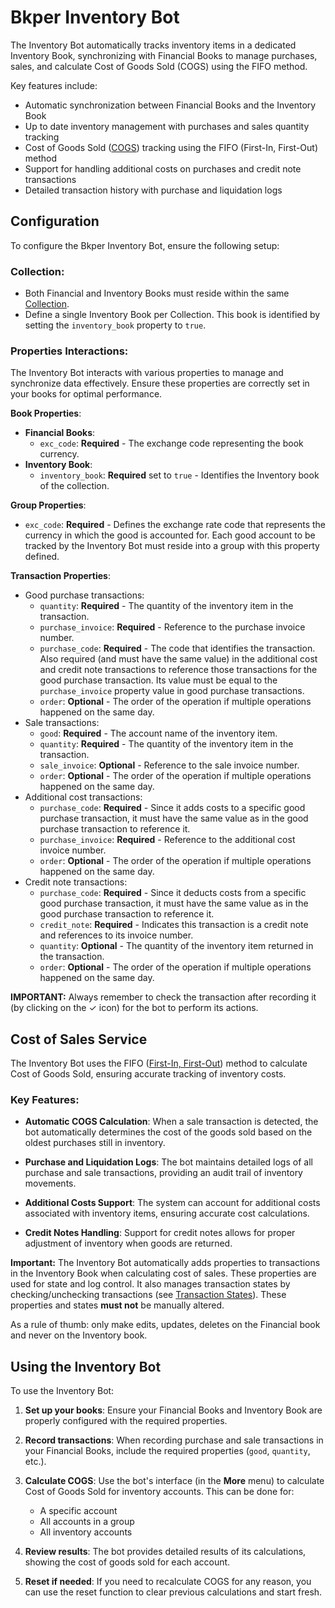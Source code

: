 # Bkper Inventory Bot

The Inventory Bot automatically tracks inventory items in a dedicated Inventory Book, synchronizing with Financial Books to manage purchases, sales, and calculate Cost of Goods Sold (COGS) using the FIFO method.

Key features include:

- Automatic synchronization between Financial Books and the Inventory Book
- Up to date inventory management with purchases and sales quantity tracking
- Cost of Goods Sold ([COGS](https://www.investopedia.com/terms/c/cogs.asp)) tracking using the FIFO (First-In, First-Out) method
- Support for handling additional costs on purchases and credit note transactions
- Detailed transaction history with purchase and liquidation logs

## Configuration

To configure the Bkper Inventory Bot, ensure the following setup:

### Collection:
   - Both Financial and Inventory Books must reside within the same [Collection](https://help.bkper.com/en/articles/4208937-collections).
   - Define a single Inventory Book per Collection. This book is identified by setting the `inventory_book` property to `true`.

### Properties Interactions:

   The Inventory Bot interacts with various properties to manage and synchronize data effectively. Ensure these properties are correctly set in your books for optimal performance.

   **Book Properties**:
   - **Financial Books**:
     - `exc_code`: **Required** - The exchange code representing the book currency.
   - **Inventory Book**:
     - `inventory_book`: **Required** set to `true` - Identifies the Inventory book of the collection.

   **Group Properties**:
   - `exc_code`: **Required** - Defines the exchange rate code that represents the currency in which the good is accounted for. Each good account to be tracked by the Inventory Bot must reside into a group with this property defined.

   **Transaction Properties**:
- Good purchase transactions:
   - `quantity`: **Required** - The quantity of the inventory item in the transaction.
   - `purchase_invoice`: **Required** - Reference to the purchase invoice number.
   - `purchase_code`: **Required** - The code that identifies the transaction. Also required (and must have the same value) in the additional cost and credit note transactions to reference those transactions for the good purchase transaction. Its value must be equal to the `purchase_invoice` property value in good purchase transactions.
   - `order`: **Optional** - The order of the operation if multiple operations happened on the same day.
- Sale transactions:
   - `good`: **Required** - The account name of the inventory item.
   - `quantity`: **Required** - The quantity of the inventory item in the transaction.
   - `sale_invoice`: **Optional** - Reference to the sale invoice number.
   - `order`: **Optional** - The order of the operation if multiple operations happened on the same day.
- Additional cost transactions:
   - `purchase_code`: **Required** - Since it adds costs to a specific good purchase transaction, it must have the same value as in the good purchase transaction to reference it.
   - `purchase_invoice`: **Required** - Reference to the additional cost invoice number.
   - `order`: **Optional** - The order of the operation if multiple operations happened on the same day.
- Credit note transactions:
   - `purchase_code`: **Required** - Since it deducts costs from a specific good purchase transaction, it must have the same value as in the good purchase transaction to reference it.
   - `credit_note`: **Required** - Indicates this transaction is a credit note and references to its invoice number.
   - `quantity`: **Optional** - The quantity of the inventory item returned in the transaction.
   - `order`: **Optional** - The order of the operation if multiple operations happened on the same day.

**IMPORTANT:** Always remember to check the transaction after recording it (by clicking on the ✓ icon) for the bot to perform its actions.

## Cost of Sales Service

The Inventory Bot uses the FIFO ([First-In, First-Out](https://medium.com/magnimetrics/first-in-first-out-fifo-inventory-costing-f0bc00096a59)) method to calculate Cost of Goods Sold, ensuring accurate tracking of inventory costs.

### Key Features:

- **Automatic COGS Calculation**: When a sale transaction is detected, the bot automatically determines the cost of the goods sold based on the oldest purchases still in inventory.

- **Purchase and Liquidation Logs**: The bot maintains detailed logs of all purchase and sale transactions, providing an audit trail of inventory movements.

- **Additional Costs Support**: The system can account for additional costs associated with inventory items, ensuring accurate cost calculations.

- **Credit Notes Handling**: Support for credit notes allows for proper adjustment of inventory when goods are returned.

**Important:**
The Inventory Bot automatically adds properties to transactions in the Inventory Book when calculating cost of sales. These properties are used for state and log control. It also manages transaction states by checking/unchecking transactions (see [Transaction States](https://help.bkper.com/en/articles/2569149-transaction-status)). These properties and states **must not** be manually altered.

As a rule of thumb: only make edits, updates, deletes on the Financial book and never on the Inventory book.

## Using the Inventory Bot

To use the Inventory Bot:

1. **Set up your books**: Ensure your Financial Books and Inventory Book are properly configured with the required properties.

2. **Record transactions**: When recording purchase and sale transactions in your Financial Books, include the required properties (`good`, `quantity`, etc.).

3. **Calculate COGS**: Use the bot's interface (in the **More** menu) to calculate Cost of Goods Sold for inventory accounts. This can be done for:
   - A specific account
   - All accounts in a group
   - All inventory accounts

4. **Review results**: The bot provides detailed results of its calculations, showing the cost of goods sold for each account.

5. **Reset if needed**: If you need to recalculate COGS for any reason, you can use the reset function to clear previous calculations and start fresh.